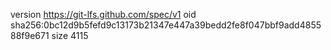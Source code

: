 version https://git-lfs.github.com/spec/v1
oid sha256:0bc12d9b5fefd9c13173b21347e447a39bedd2fe8f047bbf9add485588f9e671
size 4115
